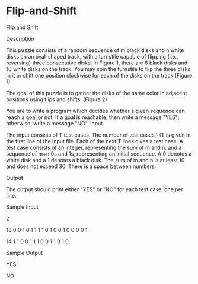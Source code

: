 # Flip-and-Shift

Flip and Shift

Description

This puzzle consists of a random sequence of m black disks and n white disks on an oval-shaped track, with a turnstile capable of flipping (i.e., reversing) three consecutive disks. In Figure 1, there are 8 black disks and 10 white disks on the track. You may spin the turnstile to flip the three disks in it or shift one position clockwise for each of the disks on the track (Figure 1). 



The goal of this puzzle is to gather the disks of the same color in adjacent positions using flips and shifts. (Figure 2) 



You are to write a program which decides whether a given sequence can reach a goal or not. If a goal is reachable, then write a message "YES"; otherwise, write a message "NO". 
Input

The input consists of T test cases. The number of test cases ) (T is given in the first line of the input file. Each of the next T lines gives a test case. A test case consists of an integer, representing the sum of m and n, and a sequence of m+n 0s and 1s, representing an initial sequence. A 0 denotes a white disk and a 1 denotes a black disk. The sum of m and n is at least 10 and does not exceed 30. There is a space between numbers. 

Output

The output should print either "YES" or "NO" for each test case, one per line. 

Sample Input

2 

18 0 0 1 0 1 1 1 1 0 1 0 0 1 0 0 0 0 1 

14 1 1 0 0 1 1 1 0 0 1 1 0 1 0 


Sample Output

YES

NO

